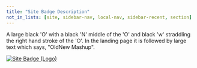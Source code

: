 ```yaml
---
title: "Site Badge Description"
not_in_lists: [site, sidebar-nav, local-nav, sidebar-recent, section]
---
```


A large black 'O' with a black 'N' middle of the 'O' and black 'w'
straddling the right hand stroke of the 'O'.
In the landing page it is followed by large text which says, "OldNew Mashup".

<a href="/siteentry/site-badge-description"><img
alt="Site Badge (Logo)" src="/images/sample_image.png"></a>
